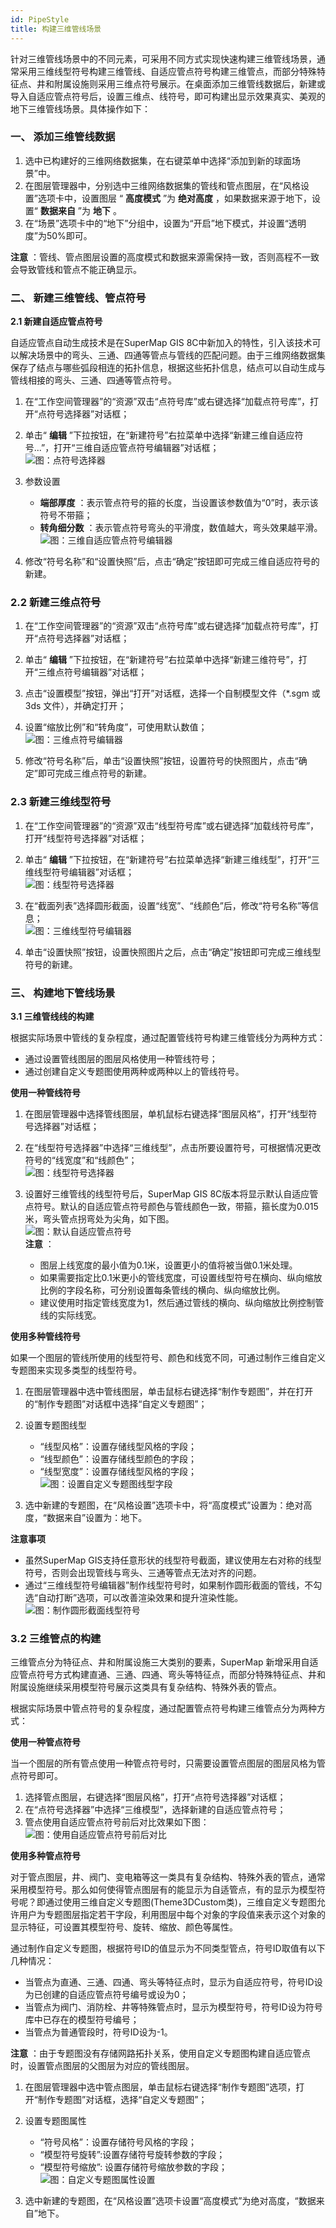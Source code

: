 ```yaml
---
id: PipeStyle
title: 构建三维管线场景
---
```

针对三维管线场景中的不同元素，可采用不同方式实现快速构建三维管线场景，通常采用三维线型符号构建三维管线、自适应管点符号构建三维管点，而部分特殊特征点、井和附属设施则采用三维点符号展示。在桌面添加三维管线数据后，新建或导入自适应管点符号后，设置三维点、线符号，即可构建出显示效果真实、美观的地下三维管线场景。具体操作如下：

###   一、 添加三维管线数据

1. 选中已构建好的三维网络数据集，在右键菜单中选择“添加到新的球面场景”中。
2. 在图层管理器中，分别选中三维网络数据集的管线和管点图层，在“风格设置”选项卡中，设置图层 “ **高度模式** ”为 **绝对高度** ，如果数据来源于地下，设置“ **数据来自** ”为 **地下** 。
3. 在“场景”选项卡中的“地下”分组中，设置为“开启”地下模式，并设置“透明度”为50%即可。

**注意** ：管线、管点图层设置的高度模式和数据来源需保持一致，否则高程不一致会导致管线和管点不能正确显示。

###   二、 新建三维管线、管点符号

**2.1 新建自适应管点符号**

自适应管点自动生成技术是在SuperMap GIS
8C中新加入的特性，引入该技术可以解决场景中的弯头、三通、四通等管点与管线的匹配问题。由于三维网络数据集保存了结点与哪些弧段相连的拓扑信息，根据这些拓扑信息，结点可以自动生成与管线相接的弯头、三通、四通等管点符号。

 1. 在“工作空间管理器”的“资源”双击“点符号库”或右键选择“加载点符号库”，打开“点符号选择器”对话框；
 2. 单击“ **编辑** ”下拉按钮，在“新建符号”右拉菜单中选择“新建三维自适应符号...”，打开“三维自适应管点符号编辑器”对话框；  
![图：点符号选择器](img/MarkerLibrary3D.png)   
  
 3. 参数设置 
      * **端部厚度** ：表示管点符号的箍的长度，当设置该参数值为“0”时，表示该符号不带箍；
      * **转角细分数** ：表示管点符号弯头的平滑度，数值越大，弯头效果越平滑。
![图：三维自适应管点符号编辑器 ](img/AdaptivePointSymbol.png)  
 
 4. 修改“符号名称”和“设置快照”后，点击“确定”按钮即可完成三维自适应符号的新建。

### 2.2 新建三维点符号

 1. 在“工作空间管理器”的“资源”双击“点符号库”或右键选择“加载点符号库”，打开“点符号选择器”对话框；
 2. 单击“ **编辑** ”下拉按钮，在“新建符号”右拉菜单中选择“新建三维符号”，打开“三维点符号编辑器”对话框；
 3. 点击“设置模型”按钮，弹出“打开”对话框，选择一个自制模型文件（*.sgm 或 3ds 文件），并确定打开；
 4. 设置“缩放比例”和“转角度”，可使用默认数值；  
![图：三维点符号编辑器 ](img/Marker3D.png)   

 5. 修改“符号名称”后，单击“设置快照”按钮，设置符号的快照图片，点击“确定”即可完成三维点符号的新建。

### 2.3 新建三维线型符号

 1. 在“工作空间管理器”的“资源”双击“线型符号库”或右键选择“加载线符号库”，打开“线型符号选择器”对话框；
 2. 单击“ **编辑** ”下拉按钮，在“新建符号”右拉菜单选择“新建三维线型”，打开“三维线型符号编辑器”对话框；  
![图：线型符号选择器](img/LineLibrary3D.png)  

 3. 在“截面列表”选择圆形截面，设置“线宽”、“线颜色”后，修改“符号名称”等信息；  
![图：三维线型符号编辑器 ](img/Line3D.png)  

 4. 单击“设置快照”按钮，设置快照图片之后，点击“确定”按钮即可完成三维线型符号的新建。

###   三、 构建地下管线场景

**3.1 三维管线线的构建**

根据实际场景中管线的复杂程度，通过配置管线符号构建三维管线分为两种方式：

* 通过设置管线图层的图层风格使用一种管线符号；
* 通过创建自定义专题图使用两种或两种以上的管线符号。

**使用一种管线符号**

  1. 在图层管理器中选择管线图层，单机鼠标右键选择“图层风格”，打开“线型符号选择器”对话框；
  2. 在“线型符号选择器”中选择“三维线型”，点击所要设置符号，可根据情况更改符号的“线宽度”和“线颜色”；  
![图：线型符号选择器  ](img/SelectLine3D.png)  

  3. 设置好三维管线的线型符号后，SuperMap GIS 8C版本将显示默认自适应管点符号。默认的自适应管点符号颜色与管线颜色一致，带箍，箍长度为0.015米，弯头管点拐弯处为尖角，如下图。  
![图：默认自适应管点符号](img/Line3DResult.png)   
**注意** ：
      * 图层上线宽度的最小值为0.1米，设置更小的值将被当做0.1米处理。
      * 如果需要指定比0.1米更小的管线宽度，可设置线型符号在横向、纵向缩放比例的字段名称，可分别设置每条管线的横向、纵向缩放比例。
      * 建议使用时指定管线宽度为1，然后通过管线的横向、纵向缩放比例控制管线的实际线宽。 

**使用多种管线符号**

如果一个图层的管线所使用的线型符号、颜色和线宽不同，可通过制作三维自定义专题图来实现多类型的线型符号。

 1. 在图层管理器中选中管线图层，单击鼠标右键选择“制作专题图”，并在打开的“制作专题图”对话框中选择“自定义专题图”；
 2. 设置专题图线型 
     * “线型风格”：设置存储线型风格的字段；
     * “线型颜色”：设置存储线型颜色的字段；
     * “线型宽度”：设置存储线型风格的字段；  
![图：设置自定义专题图线型字段](img/LineCustomThemeMap.png)  

 3. 选中新建的专题图，在“风格设置”选项卡中，将“高度模式”设置为：绝对高度，“数据来自”设置为：地下。

**注意事项**
  * 虽然SuperMap GIS支持任意形状的线型符号截面，建议使用左右对称的线型符号，否则会出现管线与弯头、三通等管点无法对齐的问题。
  * 通过“三维线型符号编辑器”制作线型符号时，如果制作圆形截面的管线，不勾选“自动打断”选项，可以改善渲染效果和提升渲染性能。  
  ![图：制作圆形截面线型符号  ](img/Line3D1.png)  

  
### 3.2 三维管点的构建

三维管点分为特征点、井和附属设施三大类别的要素，SuperMap
新增采用自适应管点符号方式构建直通、三通、四通、弯头等特征点，而部分特殊特征点、井和附属设施继续采用模型符号展示这类具有复杂结构、特殊外表的管点。

根据实际场景中管点符号的复杂程度，通过配置管点符号构建三维管点分为两种方式：

**使用一种管点符号**

当一个图层的所有管点使用一种管点符号时，只需要设置管点图层的图层风格为管点符号即可。

  1. 选择管点图层，右键选择“图层风格”，打开“点符号选择器”对话框；
  2. 在“点符号选择器”中选择“三维模型”，选择新建的自适应管点符号；
  3. 管点使用自适应管点符号前后对比效果如下图：  
![图：使用自适应管点符号前后对比](img/Marker3DResult.png)  
  
**使用多种管点符号**

对于管点图层，井、阀门、变电箱等这一类具有复杂结构、特殊外表的管点，通常采用模型符号。那么如何使得管点图层有的能显示为自适管点，有的显示为模型符号呢？即通过使用三维自定义专题图(Theme3DCustom类)，三维自定义专题图允许用户为专题图层指定若干字段，利用图层中每个对象的字段值来表示这个对象的显示特征，可设置其模型符号、旋转、缩放、颜色等属性。

通过制作自定义专题图，根据符号ID的值显示为不同类型管点，符号ID取值有以下几种情况：

 * 当管点为直通、三通、四通、弯头等特征点时，显示为自适应符号，符号ID设为已创建的自适应管点符号编号或设为0；
 * 当管点为阀门、消防栓、井等特殊管点时，显示为模型符号，符号ID设为符号库中已存在的模型符号编号；
 * 当管点为普通管段时，符号ID设为-1。

**注意** ：由于专题图没有存储网路拓扑关系，使用自定义专题图构建自适应管点时，设置管点图层的父图层为对应的管线图层。

  1. 在图层管理器中选中管点图层，单击鼠标右键选择“制作专题图”选项，打开“制作专题图”对话框，选择“自定义专题图”；
  2. 设置专题图属性 
      * “符号风格”：设置存储符号风格的字段；
      * “模型符号旋转”:设置存储符号旋转参数的字段；
      * “模型符号缩放”: 设置存储符号缩放参数的字段；  
![图：自定义专题图属性设置](img/MarkerCustomThemeMap.png)  

  3. 选中新建的专题图，在“风格设置”选项卡设置“高度模式”为绝对高度，“数据来自”地下。


 

